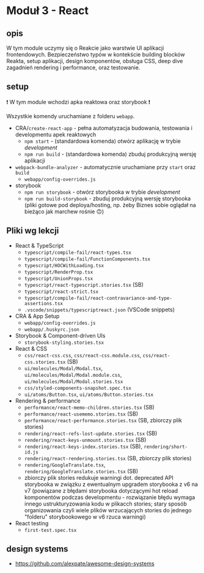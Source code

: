 # Moduł 3 - React

## opis

W tym module uczymy się o Reakcie jako warstwie UI aplikacji frontendowych. Bezpieczeństwo typów w kontekście building blocków Reakta, setup aplikacji, design komponentów, obsługa CSS, deep dive zagadnień rendering i performance, oraz testowanie.

## setup

❗️ W tym module wchodzi apka reaktowa oraz storybook ❗️

Wszystkie komendy uruchamiane z folderu `webapp`.

- CRA/`create-react-app` - pełna automatyzacja budowania, testowania i developmentu apek reaktowych
  - `npm start` - (standardowa komenda) otwórz aplikację w trybie *development*
  - `npm run build` - (standardowa komenda) zbuduj produkcyjną wersję aplikacji
- `webpack-bundle-analyzer` - automatycznie uruchamiane przy `start` oraz `build`
  - `webapp/config-overrides.js`
- storybook
  - `npm run storybook` - otwórz storybooka w trybie *development*
  - `npm run build-storybook` - zbuduj produkcyjną wersję storybooka (pliki gotowe pod deploya/hosting, np. żeby Biznes sobie oglądał na bieżąco jak marchew rośnie 🙃)

## Pliki wg lekcji

- React & TypeScript
  - `typescript/compile-fail/react-types.tsx`
  - `typescript/compile-fail/FunctionComponents.tsx`
  - `typescript/HOCWithLoading.tsx`
  - `typescript/RenderProp.tsx`
  - `typescript/UnionProps.tsx`
  - `typescript/react-typescript.stories.tsx` (SB)
  - `typescript/react-strict.tsx`
  - `typescript/compile-fail/react-contravariance-and-type-assertions.tsx`
  - `.vscode/snippets/typescriptreact.json` (VSCode snippets)
- CRA & App Setup
  - `webapp/config-overrides.js`
  - `webapp/.huskyrc.json`
- Storybook & Component-driven UIs
  - `storybook-styling.stories.tsx`
- React & CSS
  - `css/react-css.css`, `css/react-css.module.css`, `css/react-css.stories.tsx` (SB)
  - `ui/molecules/Modal/Modal.tsx`, `ui/molecules/Modal/Modal.module.css`, `ui/molecules/Modal/Modal.stories.tsx`
  - `css/styled-components-snapshot.spec.tsx`
  - `ui/atoms/Button.tsx`, `ui/atoms/Button.stories.tsx`
- Rendering & performance
  - `performance/react-memo-children.stories.tsx` (SB)
  - `performance/react-usememo.stories.tsx` (SB)
  - `performance/react-performance.stories.tsx` (SB, zbiorczy plik stories)
  - `rendering/react-refs-lost-update.stories.tsx` (SB)
  - `rendering/react-keys-unmount.stories.tsx` (SB)
  - `rendering/react-keys-index.stories.tsx` (SB), `rendering/short-id.js`
  - `rendering/react-rendering.stories.tsx` (SB, zbiorczy plik stories)
  - `rendering/GoogleTranslate.tsx`, `rendering/GoogleTranslate.stories.tsx` (SB)
  - zbiorczy plik stories redukuje warningi dot. deprecated API storybooka w związku z ewentualnym upgradem storybooka z v6 na v7 (powiązane z błędami storybooka dotyczącymi hot reload komponentów podczas developmentu - rozwiązanie błędu wymaga innego ustrukturyzowania kodu w plikacch stories; stary sposób organizowania czyli wiele plików wrzucających stories do jednego "folderu" storybookowego w v6 rzuca warningi)
- React testing
  - `first-test.spec.tsx`

## design systems

- https://github.com/alexpate/awesome-design-systems
